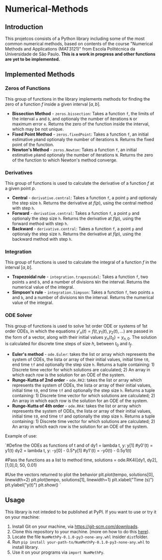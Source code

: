 # Numerical-Methods
## Introduction

This projetcos consists of a Python library including some of the most common numerical methods, based on contents of the course "Numerical Methods and Applications (MAT3121)" from Escola Politécnica da Universidade de São Paulo. **This is a work in progress and other functions are yet to be implemented.**

## Implemented Methods

### Zeros of Functions
This group of functions in the library implements methods for finding the zero of a function $f$ inside a given interval $[a,b]$.
-  **Bissection Method** - `zeros.bissection`: Takes a function `f`, the limits of the interval `a` and `b`, and optionaly the number of iterations `N` or maximum error `e`. Returns the zero of the function inside the interval, which may be not unique.
- **Fixed Point Method** - `zeros.fixedPoint`: Takes a function `f`, an initial estimative `p0`and optionaly the number of iterations `N`. Returns the fixed point of the function.
- **Newton's Method** - `zeros.Newton`: Takes a function `f`, an initial estimative `p0`and optionaly the number of iterations `N`. Returns the zero of the function to which Newton's method converge.

### Derivatives
This group of functions is used to calculate the derivative of a function $f$ at a given point $p$.
- **Central** - `derivative.central`: Takes a function `f`, a point `p` and optionaly the step size `h`. Returns the derivative at $f(p)$, using the central method with step `h`.
- **Forward** - `derivative.central`: Takes a function `f`, a point `p` and optionaly the step size `h`. Returns the derivative at $f(p)$, using the forward method with step `h`.
- **Backward** - `derivative.central`: Takes a function `f`, a point `p` and optionaly the step size `h`. Returns the derivative at $f(p)$, using the backward method with step `h`.

### Integration
This group of functions is used to calculate the integral of a function $f$ in the interval $[a,b]$.
- **Trapezoidal rule** - `integration.trapezoidal`: Takes a function `f`, two points `a` and `b`, and a number of divisions `N`in the interval. Returns the numerical value of the integral.
- **Simpson's rule** - `integration.Simpson`: Takes a function `f`, two points `a` and `b`, and a number of divisions `N`in the interval. Returns the numerical value of the integral.

### ODE Solver
This group of functions is used to solve 1st order ODE or systems of 1st order ODEs, in which the equations $y'_n(t) = f(t, y_1(t), y_2(t), ... )$ are passed in the form of a vector, along with their initial values $y_n(t_0)=y_{n,0}$. The solution is calculated for discrete time steps of size $h$, between $t_0$ and $t_f$.
- **Euler's method** - `ode.Euler`: takes the list or array which represents the system of ODEs, the lista or array of their initial values, initial time `t0`, end time `tf` and optionally the step size `h`. Returns a tuple containing: 1) Discrete time vector for which solutions are calculated; 2) An array in which each row is the solution for an ODE of the system.
- **Runge-Kutta of 2nd order** - `ode.RK2`: takes the list or array which represents the system of ODEs, the lista or array of their initial values, initial time `t0`, end time `tf` and optionally the step size `h`. Returns a tuple containing: 1) Discrete time vector for which solutions are calculated; 2) An array in which each row is the solution for an ODE of the system.
- **Runge-Kutta of 4th order** - `ode.RK4`: takes the list or array which represents the system of ODEs, the lista or array of their initial values, initial time `t0`, end time `tf` and optionally the step size `h`. Returns a tuple containing: 1) Discrete time vector for which solutions are calculated; 2) An array in which each row is the solution for an ODE of the system.


Example of use:

`#Define the ODEs as functions of t and of 
dy1 = lambda t, y: y[1]   #y0'(t) =  y1(t)
dy2 = lambda t, y: -y[0] - 0.5*y[1] #y1'(t) = -y0(t) - 0.5y1(t)

#Pass the functions as a list to method
time, solutions = ode.RK4([dy1, dy2],[1,0],0, 50, 0.01)

#Use the vectors returned to plot the behavior
plt.plot(tempo, solutions[0], linewidth=2)
plt.plot(tempo, solutions[1], linewidth=1)
plt.xlabel("Time (s)")
plt.ylabel("y(t)")
plt.show()
`



## Usage
This library is not inteded to be published at PyPI.
If you want to use or try it on your machine:
1. Install Git on your machine, via https://git-scm.com/downloads.
2. Clone this repository to your machine. (more on how to do this [here](https://docs.github.com/en/repositories/creating-and-managing-repositories/cloning-a-repository)).
3. Locate the file `NumMethPy-0.1.0-py3-none-any.whl` insider `dist`folder.
4. Run `pip install your-path-to/NumMethPy-0.1.0-py3-none-any.whl` to install library.
5. Use it on your programs via `import NumMethPy`.

